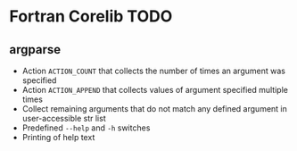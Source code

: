 # Fortran Corelib TODO #

## argparse ##

-   Action `ACTION_COUNT` that collects the number of times an argument was
    specified
-   Action `ACTION_APPEND` that collects values of argument specified 
    multiple times
-   Collect remaining arguments that do not match any defined argument
    in user-accessible str list
-   Predefined `--help` and `-h` switches
-   Printing of help text
